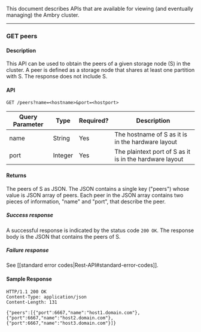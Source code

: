 This document describes APIs that are available for viewing (and eventually managing) the Ambry cluster.
***
### GET peers
#### Description
This API can be used to obtain the peers of a given storage node (S) in the cluster. A peer is defined as a storage node that shares at least one partition with S. The response does not include S.
#### API
    GET /peers?name=<hostname>&port=<hostport>

| Query Parameter | Type | Required? | Description |
| --- | --- | --- | --- |
| name | String | Yes | The hostname of S as it is in the hardware layout |
| port | Integer | Yes | The plaintext port of S as it is in the hardware layout |

#### Returns
The peers of S as JSON. The JSON contains a single key ("peers") whose value is JSON array of peers. Each peer in the JSON array contains two pieces of information, "name" and "port", that describe the peer.
##### _Success response_
A successful response is indicated by the status code `200 OK`. The response body is the JSON that contains the peers of S.
##### _Failure response_
See [[standard error codes|Rest-API#standard-error-codes]].
#### Sample Response
    HTTP/1.1 200 OK
    Content-Type: application/json
    Content-Length: 131
    
    {"peers":[{"port":6667,"name":"host1.domain.com"},{"port":6667,"name":"host2.domain.com"},{"port":6667,"name":"host3.domain.com"}]}